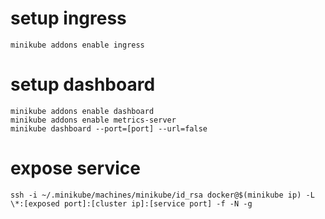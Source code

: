# setup ingress
```
minikube addons enable ingress
```
# setup dashboard
```
minikube addons enable dashboard
minikube addons enable metrics-server
minikube dashboard --port=[port] --url=false
```
# expose service
```
ssh -i ~/.minikube/machines/minikube/id_rsa docker@$(minikube ip) -L \*:[exposed port]:[cluster ip]:[service port] -f -N -g
```
